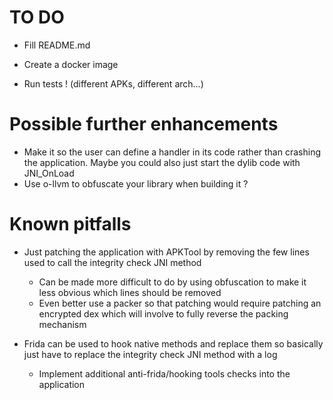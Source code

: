 # TO DO

- Fill README.md

- Create a docker image

- Run tests ! (different APKs, different arch...)

# Possible further enhancements

- Make it so the user can define a handler in its code rather than crashing the application. Maybe you could also just start the dylib code with JNI_OnLoad
- Use o-llvm to obfuscate your library when building it ?

# Known pitfalls

- Just patching the application with APKTool by removing the few lines used to call the integrity check JNI method

    - Can be made more difficult to do by using obfuscation to make it less obvious which lines should be removed
    - Even better use a packer so that patching would require patching an encrypted dex which will involve to fully reverse the packing mechanism

- Frida can be used to hook native methods and replace them so basically just have to replace the integrity check JNI method with a log

    - Implement additional anti-frida/hooking tools checks into the application